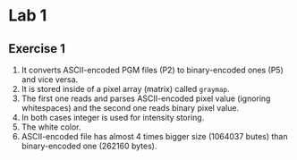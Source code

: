 # Lab 1

## Exercise 1

1. It converts ASCII-encoded PGM files (P2) to binary-encoded ones (P5) and vice versa.
2. It is stored inside of a pixel array (matrix) called `graymap`.
3. The first one reads and parses ASCII-encoded pixel value (ignoring whitespaces) and the second one reads binary pixel value.
4. In both cases integer is used for intensity storing.
5. The white color.
6. ASCII-encoded file has almost 4 times bigger size (1064037 butes) than binary-encoded one (262160 bytes).
